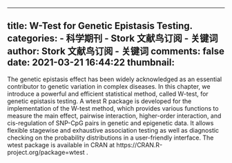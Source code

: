 
---
title: W-Test for Genetic Epistasis Testing.
categories: 
    - 科学期刊
    - Stork 文献鸟订阅 - 关键词
author: Stork 文献鸟订阅 - 关键词
comments: false
date: 2021-03-21 16:44:22
thumbnail: 
---

<div>   
The genetic epistasis effect has been widely acknowledged as an essential contributor to genetic variation in complex diseases. In this chapter, we introduce a powerful and efficient statistical method, called W-test, for genetic epistasis testing. A wtest R package is developed for the implementation of the W-test method, which provides various functions to measure the main effect, pairwise interaction, higher-order interaction, and cis-regulation of SNP-CpG pairs in genetic and epigenetic data. It allows flexible stagewise and exhaustive association testing as well as diagnostic checking on the probability distributions in a user-friendly interface. The wtest package is available in CRAN at https://CRAN.R-project.org/package=wtest .  
</div>
            